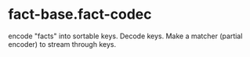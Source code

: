 # fact-base.fact-codec
encode "facts" into sortable keys. Decode keys. Make a matcher (partial encoder) to stream through keys.
